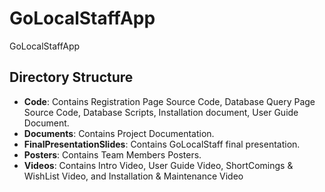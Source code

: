 # GoLocalStaffApp
GoLocalStaffApp

## Directory Structure
* **Code**:                          Contains Registration Page Source Code, Database Query Page Source Code, Database Scripts, Installation document, User Guide Document.
* **Documents**:                     Contains Project Documentation.
* **FinalPresentationSlides**:       Contains GoLocalStaff final presentation.
* **Posters**:                       Contains Team Members Posters.
* **Videos**:                        Contains Intro Video, User Guide Video, ShortComings & WishList Video, and Installation & Maintenance Video

